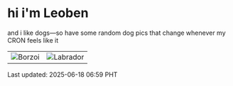 # hi i'm Leoben

and i like dogs—so have some random dog pics that change whenever my CRON feels like it

|  |  |
|--------|----------|
| ![Borzoi](https://random-dog-vercel.vercel.app/api/random-borzoi?v=1750201164) | ![Labrador](https://random-dog-vercel.vercel.app/api/random-labrador?v=1750201164) |

Last updated: 2025-06-18 06:59 PHT
